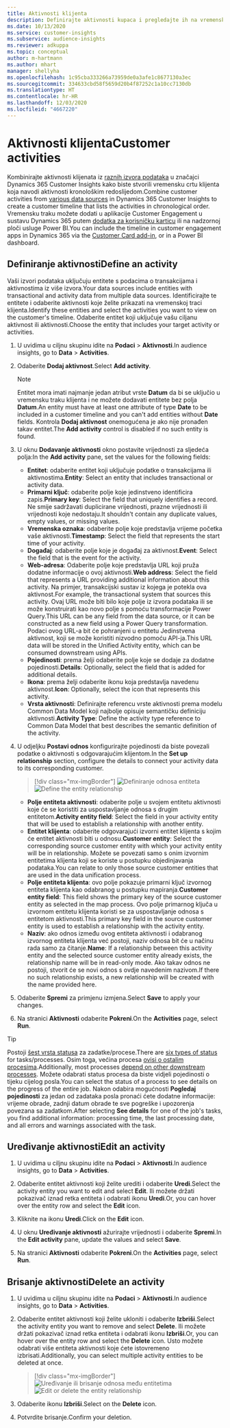 ```yaml
---
title: Aktivnosti klijenta
description: Definirajte aktivnosti kupaca i pregledajte ih na vremenskoj traci klijenta.
ms.date: 10/13/2020
ms.service: customer-insights
ms.subservice: audience-insights
ms.reviewer: adkuppa
ms.topic: conceptual
author: m-hartmann
ms.author: mhart
manager: shellyha
ms.openlocfilehash: 1c95cba333266a73959de0a3afe1c8677130a3ec
ms.sourcegitcommit: 334633cbd58f5659d20b4f87252c1a10cc7130db
ms.translationtype: HT
ms.contentlocale: hr-HR
ms.lasthandoff: 12/03/2020
ms.locfileid: "4667220"
---
```

# <a name="customer-activities"></a><span data-ttu-id="e480f-103">Aktivnosti klijenta</span><span class="sxs-lookup"><span data-stu-id="e480f-103">Customer activities</span></span>

<span data-ttu-id="e480f-104">Kombinirajte aktivnosti klijenata iz [raznih izvora podataka](data-sources.md) u značajci Dynamics 365 Customer Insights kako biste stvorili vremensku crtu klijenta koja navodi aktivnosti kronološkim redoslijedom.</span><span class="sxs-lookup"><span data-stu-id="e480f-104">Combine customer activities from [various data sources](data-sources.md) in Dynamics 365 Customer Insights to create a customer timeline that lists the activities in chronological order.</span></span> <span data-ttu-id="e480f-105">Vremensku traku možete dodati u aplikacije Customer Engagement u sustavu Dynamics 365 putem [dodatka za korisničku karticu](customer-card-add-in.md) ili na nadzornoj ploči usluge Power BI.</span><span class="sxs-lookup"><span data-stu-id="e480f-105">You can include the timeline in customer engagement apps in Dynamics 365 via the [Customer Card add-in](customer-card-add-in.md), or in a Power BI dashboard.</span></span>

## <a name="define-an-activity"></a><span data-ttu-id="e480f-106">Definiranje aktivnosti</span><span class="sxs-lookup"><span data-stu-id="e480f-106">Define an activity</span></span>

<span data-ttu-id="e480f-107">Vaši izvori podataka uključuju entitete s podacima o transakcijama i aktivnostima iz više izvora.</span><span class="sxs-lookup"><span data-stu-id="e480f-107">Your data sources include entities with transactional and activity data from multiple data sources.</span></span> <span data-ttu-id="e480f-108">Identificirajte te entitete i odaberite aktivnosti koje želite prikazati na vremenskoj traci klijenta.</span><span class="sxs-lookup"><span data-stu-id="e480f-108">Identify these entities and select the activities you want to view on the customer's timeline.</span></span> <span data-ttu-id="e480f-109">Odaberite entitet koji uključuje vašu ciljanu aktivnost ili aktivnosti.</span><span class="sxs-lookup"><span data-stu-id="e480f-109">Choose the entity that includes your target activity or activities.</span></span>

1. <span data-ttu-id="e480f-110">U uvidima u ciljnu skupinu idite na **Podaci** > **Aktivnosti**.</span><span class="sxs-lookup"><span data-stu-id="e480f-110">In audience insights, go to **Data** > **Activities**.</span></span>

1. <span data-ttu-id="e480f-111">Odaberite **Dodaj aktivnost**.</span><span class="sxs-lookup"><span data-stu-id="e480f-111">Select **Add activity**.</span></span>

   > [!NOTE]
   > <span data-ttu-id="e480f-112">Entitet mora imati najmanje jedan atribut vrste **Datum** da bi se uključio u vremensku traku klijenta i ne možete dodavati entitete bez polja **Datum**.</span><span class="sxs-lookup"><span data-stu-id="e480f-112">An entity must have at least one attribute of type **Date** to be included in a customer timeline and you can't add entities without **Date** fields.</span></span> <span data-ttu-id="e480f-113">Kontrola **Dodaj aktivnost** onemogućena je ako nije pronađen takav entitet.</span><span class="sxs-lookup"><span data-stu-id="e480f-113">The **Add activity** control is disabled if no such entity is found.</span></span>

1. <span data-ttu-id="e480f-114">U oknu **Dodavanje aktivnosti** okno postavite vrijednosti za sljedeća polja:</span><span class="sxs-lookup"><span data-stu-id="e480f-114">In the **Add activity** pane, set the values for the following fields:</span></span>

   - <span data-ttu-id="e480f-115">**Entitet**: odaberite entitet koji uključuje podatke o transakcijama ili aktivnostima.</span><span class="sxs-lookup"><span data-stu-id="e480f-115">**Entity**: Select an entity that includes transactional or activity data.</span></span>
   - <span data-ttu-id="e480f-116">**Primarni ključ**: odaberite polje koje jedinstveno identificira zapis.</span><span class="sxs-lookup"><span data-stu-id="e480f-116">**Primary key**: Select the field that uniquely identifies a record.</span></span> <span data-ttu-id="e480f-117">Ne smije sadržavati duplicirane vrijednosti, prazne vrijednosti ili vrijednosti koje nedostaju.</span><span class="sxs-lookup"><span data-stu-id="e480f-117">It shouldn't contain any duplicate values, empty values, or missing values.</span></span>
   - <span data-ttu-id="e480f-118">**Vremenska oznaka**: odaberite polje koje predstavlja vrijeme početka vaše aktivnosti.</span><span class="sxs-lookup"><span data-stu-id="e480f-118">**Timestamp**: Select the field that represents the start time of your activity.</span></span>
   - <span data-ttu-id="e480f-119">**Događaj**: odaberite polje koje je događaj za aktivnost.</span><span class="sxs-lookup"><span data-stu-id="e480f-119">**Event**: Select the field that is the event for the activity.</span></span>
   - <span data-ttu-id="e480f-120">**Web-adresa**: Odaberite polje koje predstavlja URL koji pruža dodatne informacije o ovoj aktivnosti.</span><span class="sxs-lookup"><span data-stu-id="e480f-120">**Web address**: Select the field that represents a URL providing additional information about this activity.</span></span> <span data-ttu-id="e480f-121">Na primjer, transakcijski sustav iz kojega je potekla ova aktivnost.</span><span class="sxs-lookup"><span data-stu-id="e480f-121">For example, the transactional system that sources this activity.</span></span> <span data-ttu-id="e480f-122">Ovaj URL može biti bilo koje polje iz izvora podataka ili se može konstruirati kao novo polje s pomoću transformacije Power Query.</span><span class="sxs-lookup"><span data-stu-id="e480f-122">This URL can be any field from the data source, or it can be constructed as a new field using a Power Query transformation.</span></span> <span data-ttu-id="e480f-123">Podaci ovog URL-a bit će pohranjeni u entitetu Jedinstvena aktivnost, koji se može koristiti nizvodno pomoću API-ja.</span><span class="sxs-lookup"><span data-stu-id="e480f-123">This URL data will be stored in the Unified Activity entity, which can be consumed downstream using APIs.</span></span>
   - <span data-ttu-id="e480f-124">**Pojedinosti**: prema želji odaberite polje koje se dodaje za dodatne pojedinosti.</span><span class="sxs-lookup"><span data-stu-id="e480f-124">**Details**: Optionally, select the field that is added for additional details.</span></span>
   - <span data-ttu-id="e480f-125">**Ikona**: prema želji odaberite ikonu koja predstavlja navedenu aktivnost.</span><span class="sxs-lookup"><span data-stu-id="e480f-125">**Icon**: Optionally, select the icon that represents this activity.</span></span>
   - <span data-ttu-id="e480f-126">**Vrsta aktivnosti**: Definirajte referencu vrste aktivnosti prema modelu Common Data Model koji najbolje opisuje semantičku definiciju aktivnosti.</span><span class="sxs-lookup"><span data-stu-id="e480f-126">**Activity Type**: Define the activity type reference to Common Data Model that best describes the semantic definition of the activity.</span></span>

1. <span data-ttu-id="e480f-127">U odjeljku **Postavi odnos** konfigurirajte pojedinosti da biste povezali podatke o aktivnosti s odgovarajućim klijentom.</span><span class="sxs-lookup"><span data-stu-id="e480f-127">In the **Set up relationship** section, configure the details to connect your activity data to its corresponding customer.</span></span>

   > [!div class="mx-imgBorder"]
   > <span data-ttu-id="e480f-128">![Definiranje odnosa entiteta](media/activities-entities-define.png "Definiranje odnosa entiteta")</span><span class="sxs-lookup"><span data-stu-id="e480f-128">![Define the entity relationship](media/activities-entities-define.png "Define the entity relationship")</span></span>

    - <span data-ttu-id="e480f-129">**Polje entiteta aktivnosti**: odaberite polje u svojem entitetu aktivnosti koje će se koristiti za uspostavljanje odnosa s drugim entitetom.</span><span class="sxs-lookup"><span data-stu-id="e480f-129">**Activity entity field**: Select the field in your activity entity that will be used to establish a relationship with another entity.</span></span>
    - <span data-ttu-id="e480f-130">**Entitet klijenta**: odaberite odgovarajući izvorni entitet klijenta s kojim će entitet aktivnosti biti u odnosu.</span><span class="sxs-lookup"><span data-stu-id="e480f-130">**Customer entity**: Select the corresponding source customer entity with which your activity entity will be in relationship.</span></span> <span data-ttu-id="e480f-131">Možete se povezati samo s onim izvornim entitetima klijenta koji se koriste u postupku objedinjavanja podataka.</span><span class="sxs-lookup"><span data-stu-id="e480f-131">You can relate to only those source customer entities that are used in the data unification process.</span></span>
    - <span data-ttu-id="e480f-132">**Polje entiteta klijenta**: ovo polje pokazuje primarni ključ izvornog entiteta klijenta kao odabranog u postupku mapiranja.</span><span class="sxs-lookup"><span data-stu-id="e480f-132">**Customer entity field**: This field shows the primary key of the source customer entity as selected in the map process.</span></span> <span data-ttu-id="e480f-133">Ovo polje primarnog ključa u izvornom entitetu klijenta koristi se za uspostavljanje odnosa s entitetom aktivnosti.</span><span class="sxs-lookup"><span data-stu-id="e480f-133">This primary key field in the source customer entity is used to establish a relationship with the activity entity.</span></span>
    - <span data-ttu-id="e480f-134">**Naziv**: ako odnos između ovog entiteta aktivnosti i odabranog izvornog entiteta klijenta već postoji, naziv odnosa bit će u načinu rada samo za čitanje.</span><span class="sxs-lookup"><span data-stu-id="e480f-134">**Name**: If a relationship between this activity entity and the selected source customer entity already exists, the relationship name will be in read-only mode.</span></span> <span data-ttu-id="e480f-135">Ako takav odnos ne postoji, stvorit će se novi odnos s ovdje navedenim nazivom.</span><span class="sxs-lookup"><span data-stu-id="e480f-135">If there no such relationship exists, a new relationship will be created with the name provided here.</span></span>

1. <span data-ttu-id="e480f-136">Odaberite **Spremi** za primjenu izmjena.</span><span class="sxs-lookup"><span data-stu-id="e480f-136">Select **Save** to apply your changes.</span></span>

1. <span data-ttu-id="e480f-137">Na stranici **Aktivnosti** odaberite **Pokreni**.</span><span class="sxs-lookup"><span data-stu-id="e480f-137">On the **Activities** page, select **Run**.</span></span>

> [!TIP]
> <span data-ttu-id="e480f-138">Postoji [šest vrsta statusa](system.md#status-types) za zadatke/procese.</span><span class="sxs-lookup"><span data-stu-id="e480f-138">There are [six types of status](system.md#status-types) for tasks/processes.</span></span> <span data-ttu-id="e480f-139">Osim toga, većina procesa [ovisi o ostalim procesima](system.md#refresh-policies).</span><span class="sxs-lookup"><span data-stu-id="e480f-139">Additionally, most processes [depend on other downstream processes](system.md#refresh-policies).</span></span> <span data-ttu-id="e480f-140">Možete odabrati status procesa da biste vidjeli pojedinosti o tijeku cijelog posla.</span><span class="sxs-lookup"><span data-stu-id="e480f-140">You can select the status of a process to see details on the progress of the entire job.</span></span> <span data-ttu-id="e480f-141">Nakon odabira mogućnosti **Pogledaj pojedinosti** za jedan od zadataka posla pronaći ćete dodatne informacije: vrijeme obrade, zadnji datum obrade te sve pogreške i upozorenja povezana sa zadatkom.</span><span class="sxs-lookup"><span data-stu-id="e480f-141">After selecting **See details** for one of the job's tasks, you find additional information: processing time, the last processing date, and all errors and warnings associated with the task.</span></span>

## <a name="edit-an-activity"></a><span data-ttu-id="e480f-142">Uređivanje aktivnosti</span><span class="sxs-lookup"><span data-stu-id="e480f-142">Edit an activity</span></span>

1. <span data-ttu-id="e480f-143">U uvidima u ciljnu skupinu idite na **Podaci** > **Aktivnosti**.</span><span class="sxs-lookup"><span data-stu-id="e480f-143">In audience insights, go to **Data** > **Activities**.</span></span>

2. <span data-ttu-id="e480f-144">Odaberite entitet aktivnosti koji želite urediti i odaberite **Uredi**.</span><span class="sxs-lookup"><span data-stu-id="e480f-144">Select the activity entity you want to edit and select **Edit**.</span></span> <span data-ttu-id="e480f-145">Ili možete držati pokazivač iznad retka entiteta i odabrati ikonu **Uredi**.</span><span class="sxs-lookup"><span data-stu-id="e480f-145">Or, you can hover over the entity row and select the **Edit** icon.</span></span>

3. <span data-ttu-id="e480f-146">Kliknite na ikonu **Uredi**.</span><span class="sxs-lookup"><span data-stu-id="e480f-146">Click on the **Edit** icon.</span></span>

4. <span data-ttu-id="e480f-147">U oknu **Uređivanje aktivnosti** ažurirajte vrijednosti i odaberite **Spremi**.</span><span class="sxs-lookup"><span data-stu-id="e480f-147">In the **Edit activity** pane, update the values and select **Save**.</span></span>

5. <span data-ttu-id="e480f-148">Na stranici **Aktivnosti** odaberite **Pokreni**.</span><span class="sxs-lookup"><span data-stu-id="e480f-148">On the **Activities** page, select **Run**.</span></span>

## <a name="delete-an-activity"></a><span data-ttu-id="e480f-149">Brisanje aktivnosti</span><span class="sxs-lookup"><span data-stu-id="e480f-149">Delete an activity</span></span>

1. <span data-ttu-id="e480f-150">U uvidima u ciljnu skupinu idite na **Podaci** > **Aktivnosti**.</span><span class="sxs-lookup"><span data-stu-id="e480f-150">In audience insights, go to **Data** > **Activities**.</span></span>

2. <span data-ttu-id="e480f-151">Odaberite entitet aktivnosti koji želite ukloniti i odaberite **Izbriši**.</span><span class="sxs-lookup"><span data-stu-id="e480f-151">Select the activity entity you want to remove and select **Delete**.</span></span> <span data-ttu-id="e480f-152">Ili možete držati pokazivač iznad retka entiteta i odabrati ikonu **Izbriši**.</span><span class="sxs-lookup"><span data-stu-id="e480f-152">Or, you can hover over the entity row and select the **Delete** icon.</span></span> <span data-ttu-id="e480f-153">Usto možete odabrati više entiteta aktivnosti koje ćete istovremeno izbrisati.</span><span class="sxs-lookup"><span data-stu-id="e480f-153">Additionally, you can select multiple activity entities to be deleted at once.</span></span>
   > [!div class="mx-imgBorder"]
   > <span data-ttu-id="e480f-154">![Uređivanje ili brisanje odnosa među entitetima](media/activities-entities-edit-delete.png "Uređivanje ili brisanje odnosa među entitetima")</span><span class="sxs-lookup"><span data-stu-id="e480f-154">![Edit or delete the entity relationship](media/activities-entities-edit-delete.png "Edit or delete the entity relationship")</span></span>

3. <span data-ttu-id="e480f-155">Odaberite ikonu **Izbriši**.</span><span class="sxs-lookup"><span data-stu-id="e480f-155">Select on the **Delete** icon.</span></span>

4. <span data-ttu-id="e480f-156">Potvrdite brisanje.</span><span class="sxs-lookup"><span data-stu-id="e480f-156">Confirm your deletion.</span></span>
